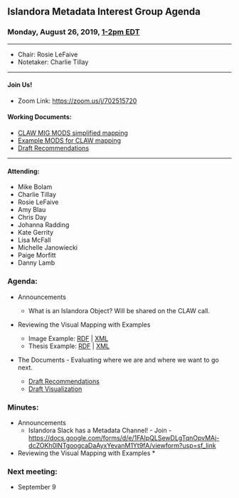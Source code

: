 ## Islandora Metadata Interest Group Agenda
### Monday, August 26, 2019, [1-2pm EDT](http://www.thetimezoneconverter.com/?t=1%20pm&tz=Toronto&)

---
* Chair: Rosie LeFaive
* Notetaker: Charlie Tillay
---

#### Join Us!
* Zoom Link: https://zoom.us/j/702515720

#### Working Documents:
* [CLAW MIG MODS simplified mapping](https://docs.google.com/spreadsheets/d/18u2qFJ014IIxlVpM3JXfDEFccwBZcoFsjbBGpvL0jJI/edit#gid=0)
* [Example MODS for CLAW mapping](https://docs.google.com/spreadsheets/d/1C2Xie7HUDSgRT5v4ldoJvlNdoXz2GHAPvL3PE3TOKW8/edit#gid=1829081124)
* [Draft Recommendations](https://docs.google.com/document/d/15qSO9YcALtYSqd6CUuGx0t8FwUJ5pPwVPz0PA5rU898/edit#heading=h.f9r6knw0rjvu)
---

#### Attending:
* Mike Bolam
* Charlie Tillay
* Rosie LeFaive
* Amy Blau
* Chris Day
* Johanna Radding
* Kate Gerrity
* Lisa McFall
* Michelle Janowiecki
* Paige Morfitt
* Danny Lamb

### Agenda:
* Announcements
  * What is an Islandora Object? Will be shared on the CLAW call.
* Reviewing the Visual Mapping with Examples
  * Image Example: [RDF](https://github.com/islandora-interest-groups/Islandora-Metadata-Interest-Group/blob/master/Tools/image_MODS_mapping.jpg) | [XML](https://github.com/islandora-interest-groups/Islandora-Metadata-Interest-Group/blob/master/Tools/MODS_Jonas_Salk_and_Jonathan_Salk.xml)
  * Thesis Example: [RDF](https://github.com/islandora-interest-groups/Islandora-Metadata-Interest-Group/blob/master/Tools/Thesis%20Example.jpg) | [XML](https://github.com/islandora-interest-groups/Islandora-Metadata-Interest-Group/blob/master/Tools/BostonCollegeThesisExample.xml)
  
* The Documents - Evaluating where we are and where we want to go next.
  * [Draft Recommendations](https://docs.google.com/document/d/15qSO9YcALtYSqd6CUuGx0t8FwUJ5pPwVPz0PA5rU898/edit#heading=h.f9r6knw0rjvu)
  * [Draft Visualization](https://github.com/islandora-interest-groups/Islandora-Metadata-Interest-Group/blob/master/Tools/Islandora%20RDF%20Mapping.jpg)

### Minutes:
* Announcements
  * Islandora Slack has a Metadata Channel! - Join - https://docs.google.com/forms/d/e/1FAIpQLSewDLgTqnOpvMAj-dcZOKh0lNTgoogcaDaAyxYevanM1Yt9fA/viewform?usp=sf_link
* Reviewing the Visual Mapping with Examples
  * 

### Next meeting:
* September 9
